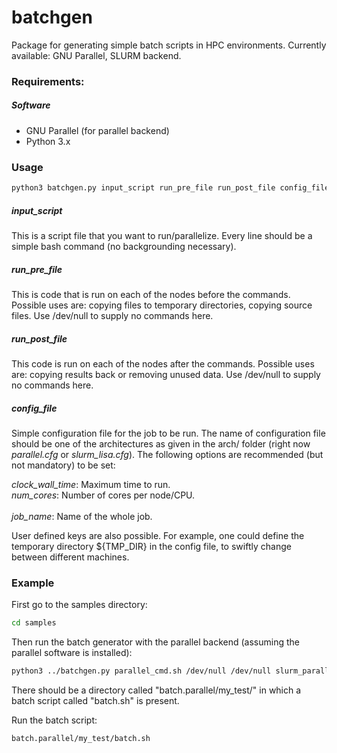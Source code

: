 # batchgen
Package for generating simple batch scripts in HPC environments. Currently available: GNU Parallel, SLURM backend.

### Requirements:

##### Software

- GNU Parallel (for parallel backend)
- Python 3.x

### Usage
```bash
python3 batchgen.py input_script run_pre_file run_post_file config_file
```

##### input_script
This is a script file that you want to run/parallelize. Every line should be a simple bash command (no backgrounding necessary).

##### run\_pre\_file
This is code that is run on each of the nodes before the commands. Possible uses are: copying files to temporary directories, copying source files. Use /dev/null to supply no commands here.

##### run\_post\_file
This code is run on each of the nodes after the commands. Possible uses are: copying results back or removing unused data. Use /dev/null to supply no commands here.

##### config\_file
Simple configuration file for the job to be run. The name of configuration file should be one of the architectures as given in the arch/ folder (right now _parallel.cfg_ or <i>slurm_lisa.cfg</i>). The following options are recommended (but not mandatory) to be set:

<i>clock_wall_time</i>: Maximum time to run. <br> 
<i>num_cores</i>: Number of cores per node/CPU. <br>  
<i>job_name</i>: Name of the whole job. <br>

User defined keys are also possible. For example, one could define the temporary directory ${TMP_DIR} in the config file, to swiftly change between different machines.

### Example

First go to the samples directory:

```bash
cd samples
```

Then run the batch generator with the parallel backend (assuming the parallel software is installed):

```bash
python3 ../batchgen.py parallel_cmd.sh /dev/null /dev/null slurm_parallel.cfg 
```

There should be a directory called "batch.parallel/my\_test/" in which a batch script called "batch.sh" is present.

Run the batch script:

```bash
batch.parallel/my_test/batch.sh
```

